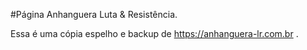 #Página Anhanguera Luta & Resistência.

Essa é uma cópia espelho e backup de https://anhanguera-lr.com.br . 
 